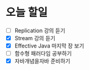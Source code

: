 # 오늘 할일
- [ ] Replication 강의 듣기
- [x] Stream 강의 듣기
- [x] Effective Java 마지막 장 보기
- [ ] 함수형 패러다임 공부하기
- [x] 자바개념을자바 준비하기